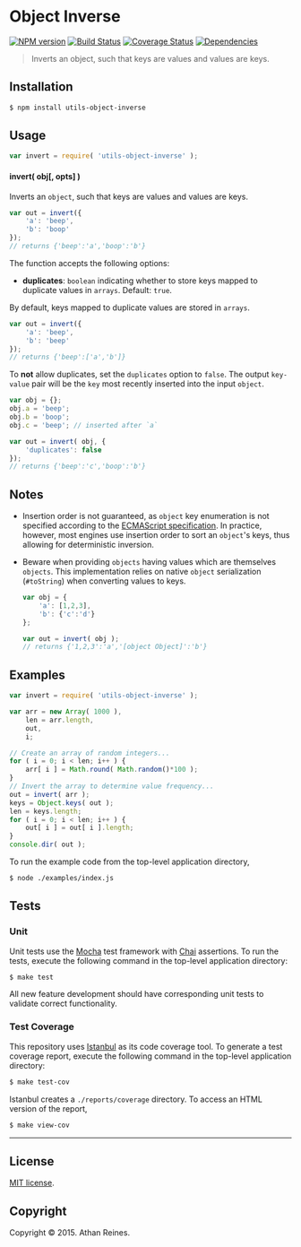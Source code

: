 Object Inverse
===
[![NPM version][npm-image]][npm-url] [![Build Status][travis-image]][travis-url] [![Coverage Status][codecov-image]][codecov-url] [![Dependencies][dependencies-image]][dependencies-url]

> Inverts an object, such that keys are values and values are keys.


## Installation

``` bash
$ npm install utils-object-inverse
```


## Usage

``` javascript
var invert = require( 'utils-object-inverse' );
```

#### invert( obj[, opts] )

Inverts an `object`, such that keys are values and values are keys.

``` javascript
var out = invert({
	'a': 'beep',
	'b': 'boop'
});
// returns {'beep':'a','boop':'b'}
```

The function accepts the following options:

*	__duplicates__: `boolean` indicating whether to store keys mapped to duplicate values in `arrays`. Default: `true`.

By default, keys mapped to duplicate values are stored in `arrays`.

``` javascript
var out = invert({
	'a': 'beep',
	'b': 'beep'
});
// returns {'beep':['a','b']}
```

To __not__ allow duplicates, set the `duplicates` option to `false`. The output `key-value` pair will be the `key` most recently inserted into the input `object`.

``` javascript
var obj = {};
obj.a = 'beep';
obj.b = 'boop';
obj.c = 'beep'; // inserted after `a`

var out = invert( obj, {
	'duplicates': false
});
// returns {'beep':'c','boop':'b'}
```

## Notes

*	Insertion order is not guaranteed, as `object` key enumeration is not specified according to the [ECMAScript specification](http://www.ecma-international.org/ecma-262/5.1/#sec-12.6.4). In practice, however, most engines use insertion order to sort an `object`'s keys, thus allowing for deterministic inversion.
*	Beware when providing `objects` having values which are themselves `objects`. This implementation relies on native `object` serialization (`#toString`) when converting values to keys.
	
	``` javascript
	var obj = {
		'a': [1,2,3],
		'b': {'c':'d'}
	};

	var out = invert( obj );
	// returns {'1,2,3':'a','[object Object]':'b'}
	```


## Examples

``` javascript
var invert = require( 'utils-object-inverse' );

var arr = new Array( 1000 ),
	len = arr.length,
	out,
	i;

// Create an array of random integers...
for ( i = 0; i < len; i++ ) {
	arr[ i ] = Math.round( Math.random()*100 );
}
// Invert the array to determine value frequency...
out = invert( arr );
keys = Object.keys( out );
len = keys.length;
for ( i = 0; i < len; i++ ) {
	out[ i ] = out[ i ].length;
}
console.dir( out );
```

To run the example code from the top-level application directory,

``` bash
$ node ./examples/index.js
```


## Tests

### Unit

Unit tests use the [Mocha](http://mochajs.org/) test framework with [Chai](http://chaijs.com) assertions. To run the tests, execute the following command in the top-level application directory:

``` bash
$ make test
```

All new feature development should have corresponding unit tests to validate correct functionality.


### Test Coverage

This repository uses [Istanbul](https://github.com/gotwarlost/istanbul) as its code coverage tool. To generate a test coverage report, execute the following command in the top-level application directory:

``` bash
$ make test-cov
```

Istanbul creates a `./reports/coverage` directory. To access an HTML version of the report,

``` bash
$ make view-cov
```


---
## License

[MIT license](http://opensource.org/licenses/MIT).


## Copyright

Copyright &copy; 2015. Athan Reines.


[npm-image]: http://img.shields.io/npm/v/utils-object-inverse.svg
[npm-url]: https://npmjs.org/package/utils-object-inverse

[travis-image]: http://img.shields.io/travis/kgryte/utils-object-inverse/master.svg
[travis-url]: https://travis-ci.org/kgryte/utils-object-inverse

[codecov-image]: https://img.shields.io/codecov/c/github/kgryte/utils-object-inverse/master.svg
[codecov-url]: https://codecov.io/github/kgryte/utils-object-inverse?branch=master

[dependencies-image]: http://img.shields.io/david/kgryte/utils-object-inverse.svg
[dependencies-url]: https://david-dm.org/kgryte/utils-object-inverse

[dev-dependencies-image]: http://img.shields.io/david/dev/kgryte/utils-object-inverse.svg
[dev-dependencies-url]: https://david-dm.org/dev/kgryte/utils-object-inverse

[github-issues-image]: http://img.shields.io/github/issues/kgryte/utils-object-inverse.svg
[github-issues-url]: https://github.com/kgryte/utils-object-inverse/issues
